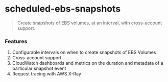 # scheduled-ebs-snapshots
>Create snapshots of EBS volumes, at an interval, with cross-account support.


### Features
1. Configurable intervals on when to create snapshots of EBS Volumes
2. Cross-account support
3. CloudWatch dashboards and metrics on the duration and metadata of a particular snapshot event
4. Request tracing with AWS X-Ray